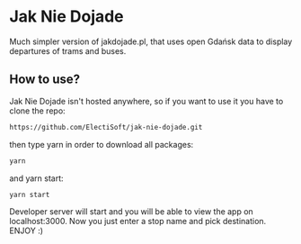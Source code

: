 # Jak Nie Dojade

Much simpler version of jakdojade.pl, that uses open Gdańsk data to display departures of trams and buses.

## How to use?

Jak Nie Dojade isn't hosted anywhere, so if you want to use it you have to clone the repo:

```sh
https://github.com/ElectiSoft/jak-nie-dojade.git
```
then type yarn in order to download all packages:
```sh
yarn
```
and yarn start:
```sh
yarn start
```
Developer server will start and you will be able to view the app on localhost:3000. Now you just enter a stop name and pick destination. ENJOY :)
